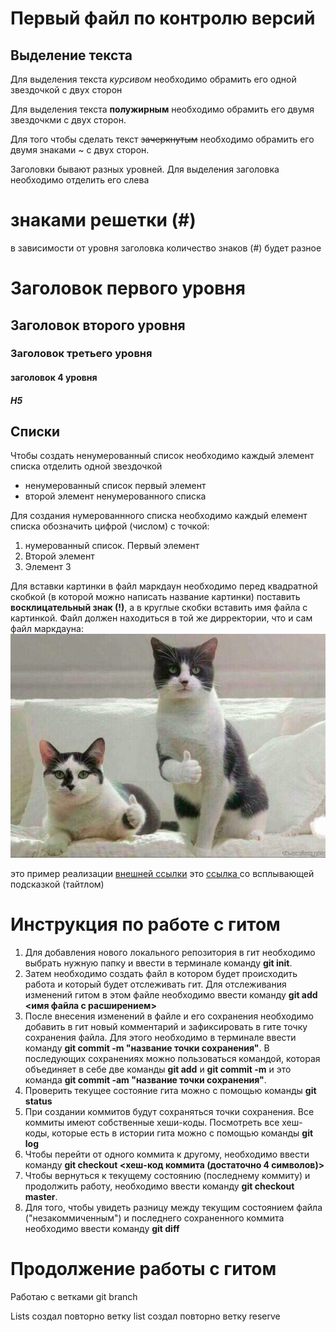 # Первый файл по контролю версий

## Выделение текста

Для выделения текста *курсивом* необходимо обрамить его одной звездочкой с двух сторон

Для выделения текста **полужирным** необходимо обрамить его двумя звездочкми с двух сторон.

Для того чтобы сделать текст ~~зачеркнутым~~ необходимо обрамить его двумя знаками ~ с двух сторон.

Заголовки бывают разных уровней. Для выделения заголовка необходимо отделить его слева 
# знаками  решетки (#)
в зависимости от уровня заголовка количество знаков (#) будет разное 

# Заголовок первого уровня
## Заголовок второго уровня
### Заголовок третьего уровня
#### заголовок 4 уровня
##### H5


## Списки
Чтобы создать ненумерованный список необходимо  каждый элемент списка отделить одной звездочкой
* ненумерованный список первый элемент
* второй элемент ненумерованного списка

Для создания нумерованнного списка необходимо каждый елемент списка обозначить цифрой (числом) с точкой:

1. нумерованный список. Первый элемент
2. Второй элемент
3. Элемент 3

Для вставки картинки в файл маркдаун необходимо перед квадратной скобкой (в которой можно написать название картинки) поставить **восклицательный знак (!)**, а в круглые скобки вставить имя файла с картинкой. Файл должен находиться в той же дирректории, что и сам файл маркдауна: 
![котики](/%D0%BF%D0%B0%D0%BB%D1%8C%D1%86%D1%8B%20%D0%B2%D0%B2%D0%B5%D1%80%D1%85.jpg)


это пример реализации [внешней ссылки](http://yandex.ru)
это [ ссылка ](http://yandex.ru "яндекс") со всплывающей подсказкой (тайтлом)


# Инструкция по работе с гитом
1. Для добавления нового локального репозитория в гит необходимо выбрать нужную папку и ввести в терминале команду **git init**.
2. Затем необходимо создать файл в котором будет происходить работа и который будет отслеживать гит. Для отслеживания изменений гитом в этом файле необходимо ввести команду **git add <имя файла с расширением>**
3. После внесения изменений в файле и его сохранения необходимо добавить в гит новый комментарий и зафиксировать в гите точку сохранения файла. Для этого необходимо в терминале ввести команду **git commit -m "название точки сохранения"**. В последующих сохранениях можно пользоваться командой, которая объединяет в себе две команды **git add** и **git commit -m** и это команда **git commit -am "название точки сохранения"**.
4. Проверить текущее состояние гита можно с помощью команды **git status**
5. При создании коммитов будут сохраняться точки сохранения. Все коммиты имеют собственные хеши-коды. Посмотреть все хеш-коды, которые есть в истории гита можно с помощью команды **git log**
6. Чтобы перейти от одного коммита к другому, необходимо ввести команду **git checkout <хеш-код коммита (достаточно 4 символов)>**
7. Чтобы вернуться к текущему состоянию (последнему коммиту) и продолжить работу, необходимо ввести команду **git checkout master**.
8. Для того, чтобы увидеть разницу между текущим состоянием файла ("незакоммиченным") и последнего сохраненного коммита необходимо ввести команду **git diff**

# Продолжение работы с гитом

Работаю с ветками
git branch

Lists
создал повторно ветку list
создал повторно ветку reserve
